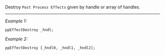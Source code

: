 Destroy `Post Process Effects` given by handle or array of handles.


---
*Example 1:*
```sqf
ppEffectDestroy _hndl;
```

*Example 2:*
```sqf
ppEffectDestroy [_hndl0, _hndl1, _hndl2];
```